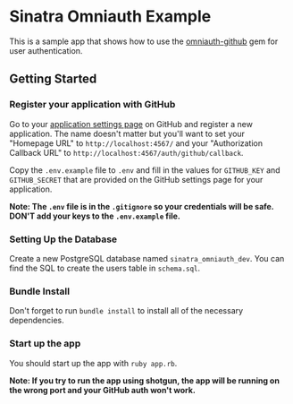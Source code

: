 # Sinatra Omniauth Example

This is a sample app that shows how to use the
[omniauth-github](https://github.com/intridea/omniauth-github) gem for user
authentication.

## Getting Started

### Register your application with GitHub

Go to your [application settings page](https://github.com/settings/applications)
on GitHub and register a new application. The name doesn't matter but you'll
want to set your "Homepage URL" to `http://localhost:4567/` and your
"Authorization Callback URL" to `http://localhost:4567/auth/github/callback`.

Copy the `.env.example` file to `.env` and fill in the values for `GITHUB_KEY`
and `GITHUB_SECRET` that are provided on the GitHub settings page for your
application.

**Note: The `.env` file is in the `.gitignore` so your credentials will be safe.
DON'T add your keys to the `.env.example` file.**

### Setting Up the Database

Create a new PostgreSQL database named `sinatra_omniauth_dev`. You can find the
SQL to create the users table in `schema.sql`.

### Bundle Install

Don't forget to run `bundle install` to install all of the necessary
dependencies.

### Start up the app

You should start up the app with `ruby app.rb`.

**Note: If you try to run the app using shotgun, the app will be running on the
wrong port and your GitHub auth won't work.**
